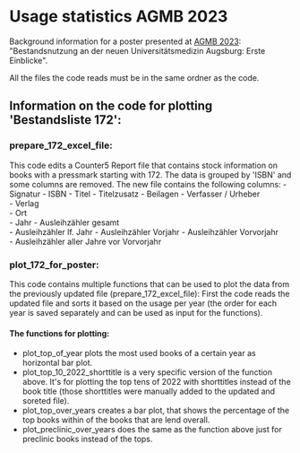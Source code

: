 # Usage statistics AGMB 2023
Background information for a poster presented at [AGMB 2023](https://agmb.de/de_DE/2023-bonn-startseite): "Bestandsnutzung an der neuen Universitätsmedizin Augsburg: Erste Einblicke".

All the files the code reads must be in the same ordner as the code.

## Information on the code for plotting 'Bestandsliste 172':
### prepare_172_excel_file:
This code edits a Counter5 Report file that contains stock information on books with a pressmark starting with 172. 
The data is grouped by 'ISBN' and some columns are removed.
The new file contains the following columns: 
	- Signatur
	- ISBN
	- Titel
	- Titelzusatz
	- Beilagen
	- Verfasser / Urheber	
	- Verlag	
	- Ort	
	- Jahr
	- Ausleihzähler gesamt	
	- Ausleihzähler lf. Jahr
	- Ausleihzähler Vorjahr
	- Ausleihzähler Vorvorjahr	
	- Ausleihzähler aller Jahre vor Vorvorjahr

    
### plot_172_for_poster:
This code contains multiple functions that can be used to plot the data from the previously updated file (prepare_172_excel_file):
First the code reads the updated file and sorts it based on the usage per year (the order for each year is saved separately and can be used as input for the functions).
#### The functions for plotting:
- plot_top_of_year plots the most used books of a certain year as horizontal bar plot.
- plot_top_10_2022_shorttitle is a very specific version of the function above. It's for plotting the top tens of 2022 with shorttitles instead of the book title 
  (those shorttitles were manually added to the updated and soreted file). 
- plot_top_over_years creates a bar plot, that shows the percentage of the top books within of the books that are lend overall.
- plot_preclinic_over_years does the same as the function above just for preclinic books instead of the tops.
